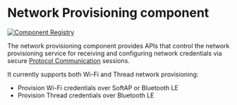 # Network Provisioning component

[![Component Registry](https://components.espressif.com/components/espressif/network_provisioning/badge.svg)](https://components.espressif.com/components/espressif/network_provisioning)

The network provisioning component provides APIs that control the network provisioning service for receiving and configuring network credentials via secure [Protocol Communication](https://docs.espressif.com/projects/esp-idf/en/stable/esp32/api-reference/provisioning/protocomm.html) sessions.

It currently supports both Wi-Fi and Thread network provisioning:
- Provision Wi-Fi credentials over SoftAP or Bluetooth LE
- Provision Thread credentials over Bluetooth LE
